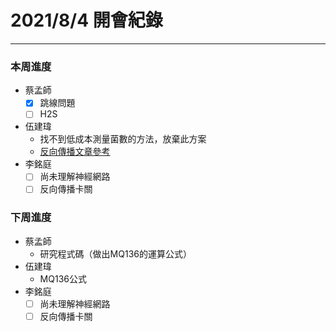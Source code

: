 # 2021/8/4 開會紀錄
---
### 本周進度
- 蔡孟師
	- [x] 跳線問題
	- [ ] H2S
- 伍建瑋
	- 找不到低成本測量菌數的方法，放棄此方案
	- [反向傳播文章參考](https://medium.com/uxai/%E6%A9%9F%E5%99%A8%E5%AD%B8%E7%BF%92%E9%A6%AC%E6%8B%89%E6%9D%BE-075-%E5%8F%8D%E5%90%91%E5%82%B3%E6%92%AD-backpropagation-f1b612e003df)
- 李銘庭
	- [ ] 尚未理解神經網路
	- [ ] 反向傳播卡關

### 下周進度
- 蔡孟師
	- 研究程式碼（做出MQ136的運算公式）
- 伍建瑋
	- MQ136公式
- 李銘庭
	- [ ] 尚未理解神經網路
	- [ ] 反向傳播卡關